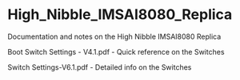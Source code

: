 # High_Nibble_IMSAI8080_Replica
Documentation and notes on the High Nibble IMSAI8080 Replica

Boot Switch Settings - V4.1.pdf  -  Quick reference on the Switches

Switch Settings-V6.1.pdf  -  Detailed info on the Switches
